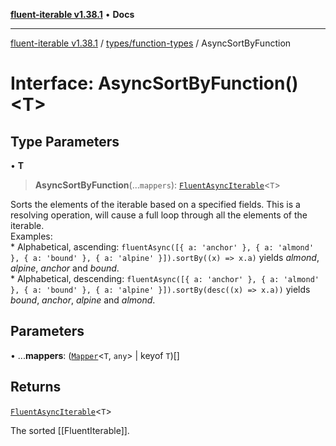 [**fluent-iterable v1.38.1**](../../../README.md) • **Docs**

***

[fluent-iterable v1.38.1](../../../README.md) / [types/function-types](../README.md) / AsyncSortByFunction

# Interface: AsyncSortByFunction()\<T\>

## Type Parameters

• **T**

> **AsyncSortByFunction**(...`mappers`): [`FluentAsyncIterable`](../../../index/interfaces/FluentAsyncIterable.md)\<`T`\>

Sorts the elements of the iterable based on a specified fields. This is a resolving operation, will cause a full loop through all the elements of the iterable.<br>
  Examples:<br>
    * Alphabetical, ascending: `fluentAsync([{ a: 'anchor' }, { a: 'almond' }, { a: 'bound' }, { a: 'alpine' }]).sortBy((x) => x.a)` yields *almond*, *alpine*, *anchor* and *bound*.<br>
    * Alphabetical, descending: `fluentAsync([{ a: 'anchor' }, { a: 'almond' }, { a: 'bound' }, { a: 'alpine' }]).sortBy(desc((x) => x.a))` yields *bound*, *anchor*, *alpine* and *almond*.<br>

## Parameters

• ...**mappers**: ([`Mapper`](../../../index/interfaces/Mapper.md)\<`T`, `any`\> \| keyof `T`)[]

## Returns

[`FluentAsyncIterable`](../../../index/interfaces/FluentAsyncIterable.md)\<`T`\>

The sorted [[FluentIterable]].
